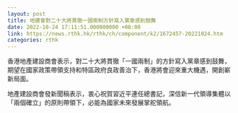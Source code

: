 ```yaml
---
layout: post
title: 地建會對二十大將貫徹一國兩制方針寫入黨章感到鼓舞
date: 2022-10-24 17:11:51.000000000 +08:00
link: https://news.rthk.hk/rthk/ch/component/k2/1672457-20221024.htm
categories: rthk
---
```


香港地產建設商會表示，對二十大將貫徹「一國兩制」的方針寫入黨章感到鼓舞，期望在國家政策帶領支持和特區政府良政善治下，香港將會迎來重大機遇，開創嶄新局面。

地產建設商會發新聞稿表示，衷心祝賀習近平連任總書記，深信新一代領導集體以「兩個確立」的原則帶領下，必能為國家未來發展掌舵領航。
